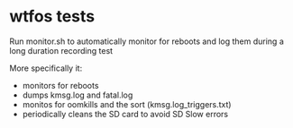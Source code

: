 # wtfos tests

Run monitor.sh to automatically monitor for reboots and log them during a long duration recording test

More specifically it:

- monitors for reboots
- dumps kmsg.log and fatal.log
- monitos for oomkills and the sort (kmsg.log_triggers.txt)
- periodically cleans the SD card to avoid SD Slow errors